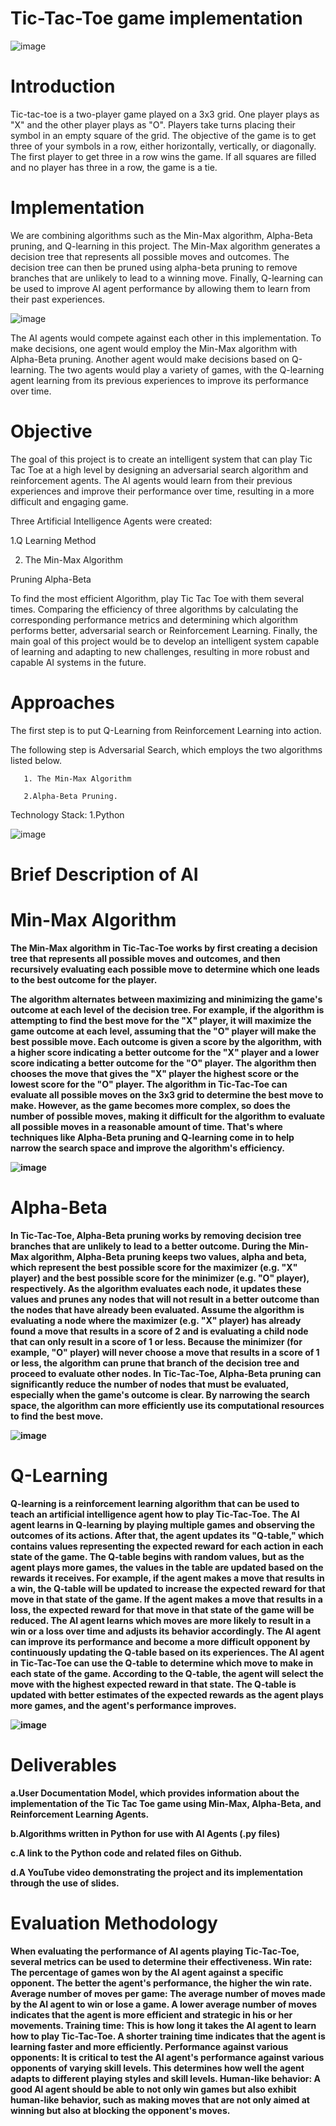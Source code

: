 <b><H1>Tic-Tac-Toe game implementation</H1></b>
















![image](https://github.com/aishwaryaedupuganti/Tic-Tac-Toe--Project-AI/assets/78846108/84f6a690-7789-44d7-9678-8ffdb1fa1489)


<b><H1>Introduction</H1></b>

Tic-tac-toe is a two-player game played on a 3x3 grid. One player plays as "X" and the other player plays as "O". Players take turns placing their symbol in an empty square of the grid. The objective of the game is to get three of your symbols in a row, either horizontally, vertically, or diagonally. The first player to get three in a row wins the game. If all squares are filled and no player has three in a row, the game is a tie.


<b><H1>Implementation</H1></b>

We are combining algorithms such as the Min-Max algorithm, Alpha-Beta pruning, and Q-learning in this project. The Min-Max algorithm generates a decision tree that represents all possible moves and outcomes. The decision tree can then be pruned using alpha-beta pruning to remove branches that are unlikely to lead to a winning move. Finally, Q-learning can be used to improve AI agent performance by allowing them to learn from their past experiences.


![image](https://github.com/aishwaryaedupuganti/Tic-Tac-Toe--Project-AI/assets/78846108/463c795a-fdee-4929-a7cf-892ef035a6be)

The AI agents would compete against each other in this implementation. To make decisions, one agent would employ the Min-Max algorithm with Alpha-Beta pruning. Another agent would make decisions based on Q-learning. The two agents would play a variety of games, with the Q-learning agent learning from its previous experiences to improve its performance over time.

<b><H1>Objective</H1></b>

The goal of this project is to create an intelligent system that can play Tic Tac Toe at a high level by designing an adversarial search algorithm and reinforcement agents. The AI agents would learn from their previous experiences and improve their performance over time, resulting in a more difficult and engaging game.

Three Artificial Intelligence Agents were created:

1.Q Learning Method

2. The Min-Max Algorithm

Pruning Alpha-Beta

To find the most efficient Algorithm, play Tic Tac Toe with them several times. Comparing the efficiency of three algorithms by calculating the corresponding performance metrics and determining which algorithm performs better, adversarial search or Reinforcement Learning. Finally, the main goal of this project would be to develop an intelligent system capable of learning and adapting to new challenges, resulting in more robust and capable AI systems in the future.

<b><H1>Approaches</H1></b>

The first step is to put Q-Learning from Reinforcement Learning into action.

The following step is Adversarial Search, which employs the two algorithms listed below.

       1. The Min-Max Algorithm
       
       2.Alpha-Beta Pruning. 

Technology Stack: 1.Python

![image](https://github.com/aishwaryaedupuganti/Tic-Tac-Toe--Project-AI/assets/78846108/645901cf-bd09-49e7-95d2-31d491d6482c)

<b><H1>Brief Description of AI</H1><b>

<b><H1>Min-Max Algorithm</H1></b>

The Min-Max algorithm in Tic-Tac-Toe works by first creating a decision tree that represents all possible moves and outcomes, and then recursively evaluating each possible move to determine which one leads to the best outcome for the player.

The algorithm alternates between maximizing and minimizing the game's outcome at each level of the decision tree. For example, if the algorithm is attempting to find the best move for the "X" player, it will maximize the game outcome at each level, assuming that the "O" player will make the best possible move.
Each outcome is given a score by the algorithm, with a higher score indicating a better outcome for the "X" player and a lower score indicating a better outcome for the "O" player. The algorithm then chooses the move that gives the "X" player the highest score or the lowest score for the "O" player.
The algorithm in Tic-Tac-Toe can evaluate all possible moves on the 3x3 grid to determine the best move to make. However, as the game becomes more complex, so does the number of possible moves, making it difficult for the algorithm to evaluate all possible moves in a reasonable amount of time. That's where techniques like Alpha-Beta pruning and Q-learning come in to help narrow the search space and improve the algorithm's efficiency.

![image](https://github.com/aishwaryaedupuganti/Tic-Tac-Toe--Project-AI/assets/78846108/8662d268-70eb-4f48-97ea-00ba7a72ce07)

<b><H1>Alpha-Beta</H1></b>
In Tic-Tac-Toe, Alpha-Beta pruning works by removing decision tree branches that are unlikely to lead to a better outcome.
During the Min-Max algorithm, Alpha-Beta pruning keeps two values, alpha and beta, which represent the best possible score for the maximizer (e.g. "X" player) and the best possible score for the minimizer (e.g. "O" player), respectively. As the algorithm evaluates each node, it updates these values and prunes any nodes that will not result in a better outcome than the nodes that have already been evaluated.
Assume the algorithm is evaluating a node where the maximizer (e.g. "X" player) has already found a move that results in a score of 2 and is evaluating a child node that can only result in a score of 1 or less. Because the minimizer (for example, "O" player) will never choose a move that results in a score of 1 or less, the algorithm can prune that branch of the decision tree and proceed to evaluate other nodes.
In Tic-Tac-Toe, Alpha-Beta pruning can significantly reduce the number of nodes that must be evaluated, especially when the game's outcome is clear. By narrowing the search space, the algorithm can more efficiently use its computational resources to find the best move.

![image](https://github.com/aishwaryaedupuganti/Tic-Tac-Toe--Project-AI/assets/78846108/fa25b1f5-5ef6-4083-96c0-6c2057195594)

<b><H1>Q-Learning</H1></b>
Q-learning is a reinforcement learning algorithm that can be used to teach an artificial intelligence agent how to play Tic-Tac-Toe. The AI agent learns in Q-learning by playing multiple games and observing the outcomes of its actions. After that, the agent updates its "Q-table," which contains values representing the expected reward for each action in each state of the game.
The Q-table begins with random values, but as the agent plays more games, the values in the table are updated based on the rewards it receives. For example, if the agent makes a move that results in a win, the Q-table will be updated to increase the expected reward for that move in that state of the game. If the agent makes a move that results in a loss, the expected reward for that move in that state of the game will be reduced. The AI agent learns which moves are more likely to result in a win or a loss over time and adjusts its behavior accordingly. The AI agent can improve its performance and become a more difficult opponent by continuously updating the Q-table based on its experiences.
The AI agent in Tic-Tac-Toe can use the Q-table to determine which move to make in each state of the game. According to the Q-table, the agent will select the move with the highest expected reward in that state. The Q-table is updated with better estimates of the expected rewards as the agent plays more games, and the agent's performance improves.


![image](https://github.com/aishwaryaedupuganti/Tic-Tac-Toe--Project-AI/assets/78846108/1aa9c300-cf3e-4adc-aa15-5812106d2751)

<b><H1>Deliverables</H1></b>
a.User Documentation Model, which provides information about the implementation of the Tic Tac Toe game using Min-Max, Alpha-Beta, and Reinforcement Learning Agents.

b.Algorithms written in Python for use with AI Agents (.py files)

c.A link to the Python code and related files on Github.

d.A YouTube video demonstrating the project and its implementation through the use of slides.

<b><H1>Evaluation Methodology</H1></b>
When evaluating the performance of AI agents playing Tic-Tac-Toe, several metrics can be used to determine their effectiveness.
Win rate: The percentage of games won by the AI agent against a specific opponent. The better the agent's performance, the higher the win rate.
Average number of moves per game: The average number of moves made by the AI agent to win or lose a game. A lower average number of moves indicates that the agent is more efficient and strategic in his or her movements.
Training time: This is how long it takes the AI agent to learn how to play Tic-Tac-Toe. A shorter training time indicates that the agent is learning faster and more efficiently.
Performance against various opponents: It is critical to test the AI agent's performance against various opponents of varying skill levels. This determines how well the agent adapts to different playing styles and skill levels.
Human-like behavior: A good AI agent should be able to not only win games but also exhibit human-like behavior, such as making moves that are not only aimed at winning but also at blocking the opponent's moves.










